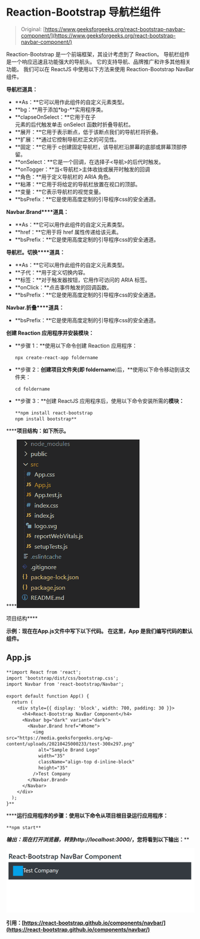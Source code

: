 # Reaction-Bootstrap 导航栏组件

> Original: [https://www.geeksforgeeks.org/react-bootstrap-navbar-component/](https://www.geeksforgeeks.org/react-bootstrap-navbar-component/)

Reaction-Bootstrap 是一个前端框架，其设计考虑到了 Reaction。 导航栏组件是一个响应迅速且功能强大的导航头。 它的支持导航、品牌推广和许多其他相关功能。 我们可以在 ReactJS 中使用以下方法来使用 Reaction-Bootstrap NavBar 组件。

**导航栏道具：**

*   **As：**它可以用作此组件的自定义元素类型。
*   **bg：**用于添加*bg-**实用程序类。
*   **clapseOnSelect：**它用于在子<nav>元素的后代触发单击 onSelect 函数时折叠导航栏。
*   **展开：**它用于表示断点，低于该断点我们的导航栏将折叠。
*   **扩展：**通过它控制导航栏正文的可见性。
*   **固定：**它用于 c创建固定导航栏，该导航栏沿屏幕的底部或屏幕顶部停留。
*   **onSelect：**它是一个回调，在选择子<导航>的后代时触发。
*   **onTogger：**当<导航栏>主体收拢或展开时触发的回调
*   **角色：**用于定义导航栏的 ARIA 角色。
*   **粘滞：**它用于将给定的导航栏放置在视口的顶部。
*   **变量：**它表示导航栏的视觉变量。
*   **bsPrefix：**它是使用高度定制的引导程序css的安全通道。

**Navbar.Brand****道具：**

*   **As：**它可以用作此组件的自定义元素类型。
*   **href：**它用于将 href 属性传递给该元素。
*   **bsPrefix：**它是使用高度定制的引导程序css的安全通道。

**导航栏。切换****道具：**

*   **As：**它可以用作此组件的自定义元素类型。
*   **子代：**用于定义切换内容。
*   **标签：**对于触发器按钮，它用作可访问的 ARIA 标签。
*   **onClick：**点击事件触发的回调函数。
*   **bsPrefix：**它是使用高度定制的引导程序css的安全通道。

**Navbar.折叠****道具：**

*   **bsPrefix：**它是使用高度定制的引导程序css的安全通道。

**创建 Reaction 应用程序并安装模块：**

*   **步骤 1：**使用以下命令创建 Reaction 应用程序：

    ```
    npx create-react-app foldername
    ```

*   **步骤 2：**创建项目文件夹(即 foldername**)后，**使用以下命令移动到该文件夹：

    ```
    cd foldername
    ```

*   **步骤 3：**创建 ReactJS 应用程序后，使用以下命令安装所需的****模块：****

    ```
    **npm install react-bootstrap 
    npm install bootstrap**
    ```

******项目结构：**如下所示。****

****![](img/f04ae0d8b722a9fff0bd9bd138b29c23.png)

项目结构**** 

******示例：**现在在**App.js**文件中写下以下代码。 在这里，App 是我们编写代码的默认组件。****

## ****App.js****

```
**import React from 'react';
import 'bootstrap/dist/css/bootstrap.css';
import Navbar from 'react-bootstrap/Navbar';

export default function App() {
  return (
    <div style={{ display: 'block', width: 700, padding: 30 }}>
      <h4>React-Bootstrap NavBar Component</h4>
      <Navbar bg="dark" variant="dark">
        <Navbar.Brand href="#home">
          <img
src="https://media.geeksforgeeks.org/wp-content/uploads/20210425000233/test-300x297.png"
            alt="Sample Brand Logo"
            width="35"
            className="align-top d-inline-block"
            height="35"
          />Test Company
        </Navbar.Brand>
      </Navbar>
    </div>
  );
}**
```

******运行应用程序的步骤：**使用以下命令从项目根目录运行应用程序：****

```
**npm start**
```

******输出：**现在打开浏览器，转到***http://localhost:3000/***，您将看到以下输出：****

****![](img/01db7226f142cbde2c785040df11dba8.png)****

******引用：**[https://react-bootstrap.github.io/components/navbar/](https://react-bootstrap.github.io/components/navbar/)****